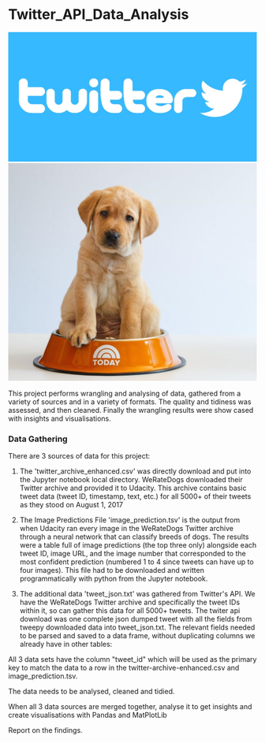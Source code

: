 # Twitter_API_Data_Analysis

![](https://github.com/darraghmerrick/Twitter_API_Data_Analysis/blob/main/twitter.jpeg)
![](https://github.com/darraghmerrick/Twitter_API_Data_Analysis/blob/main/dog.jpeg)

This project performs wrangling and analysing of data, gathered from a variety of sources and in a variety of formats. The quality and tidiness was assessed, and then cleaned. Finally the wrangling results were show cased with insights and visualisations.
### Data Gathering

There are 3 sources of data for this project:

1. The 'twitter_archive_enhanced.csv' was directly download and put into the Jupyter notebook local directory.
WeRateDogs downloaded their Twitter archive and provided it to Udacity. This archive contains basic tweet data (tweet ID, timestamp, text, etc.) for all 5000+ of their tweets as they stood on August 1, 2017

2. The Image Predictions File 'image_prediction.tsv' is the output from when Udacity ran every image in the WeRateDogs Twitter archive through a neural network that can classify breeds of dogs. The results were a table full of image predictions (the top three only) alongside each tweet ID, image URL, and the image number that corresponded to the most confident prediction (numbered 1 to 4 since tweets can have up to four images).
This file had to be downloaded and written programmatically with python from the Jupyter notebook.

3. The additional data 'tweet_json.txt' was gathered from Twitter's API. We have the WeRateDogs Twitter archive and specifically the tweet IDs within it, so can gather this data for all 5000+ tweets. The twiter api download was one complete json dumped tweet with all the fields from tweepy downloaded data into tweet_json.txt. The relevant fields needed to be parsed and saved to a data frame, without duplicating columns we already have in other tables:

 All 3 data sets have the column "tweet_id" which will be used as the primary key to match the data to a row in the twitter-archive-enhanced.csv  and image_prediction.tsv.
 

The data needs to be analysed, cleaned and tidied.

When all 3 data sources are merged together, analyse it to get insights and create visualisations with Pandas and MatPlotLib

Report on the findings.
